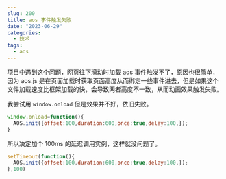 ```yaml
---
slug: 200
title: aos 事件触发失败
date: "2023-06-29"
categories: 
  - 技术
tags:
  - aos
---
```


项目中遇到这个问题，网页往下滑动时加载 aos 事件触发不了，原因也很简单，因为 aos.js 是在页面加载时获取页面高度从而绑定一些事件进去，但是如果这个文件加载速度比框架加载的快，会导致两者高度不一致，从而动画效果触发失败。

我尝试用 `window.onload` 但是效果并不好，依旧失败。

```js
window.onload=function(){
  AOS.init({offset:100,duration:600,once:true,delay:100,});
}
```

所以决定加个 100ms 的延迟调用实例，这样就没问题了。

```js
setTimeout(function(){
  AOS.init({offset:100,duration:600,once:true,delay:100,});
},100)
```
